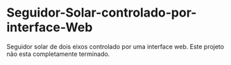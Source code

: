 # Seguidor-Solar-controlado-por-interface-Web
Seguidor solar de dois eixos controlado por uma interface web. Este projeto não esta completamente terminado.
